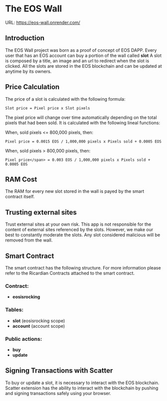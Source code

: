 # The EOS Wall

URL: https://eos-wall.onrender.com/

## Introduction

The EOS Wall project was born as a proof of concept of EOS DAPP.
Every user that has an EOS account can buy a portion of the wall called
**slot** A slot is composed by a title, an image and an url to redirect when the slot is clicked.
All the slots are stored in the EOS blockchain and can be updated at anytime by its owners.


## Price Calculation

The price of a slot is calculated with the following formula:

```Slot price = Pixel price x Slot pixels```

The pixel price will change over time automatically depending on the total pixels that had been sold. It is calculated with the following lineal
functions:

When, sold pixels <= 800,000 pixels, then:

```Pixel price = 0.0015 EOS / 1,000,000 pixels x Pixels sold + 0.0005 EOS```

When, sold pixels > 800,000 pixels, then:

```Pixel price</span> = 0.003 EOS / 1,000,000 pixels x Pixels sold + 0.0005 EOS```


## RAM Cost

The RAM for every new slot stored in the wall is payed by the smart contract itself.


## Trusting external sites

Trust external sites at your own risk. This app is not responsible for the content of external sites referenced by the slots.
However, we make our best to constantly moderate the slots. Any slot considered malicious will be removed from the wall.


## Smart Contract

The smart contract has the following structure. For more information please refer to the Ricardian Contracts
attached to the smart contract.

### Contract: 

* __eosisrocking__

### Tables:  
* __slot__ (eosisrocking scope)
* __account__ (account scope)

### Public actions:
* __buy__
* __update__


## Signing Transactions with Scatter

To buy or update a slot, it is necessary to interact with the EOS blockchain. Scatter extension has the ability to interact with the blockchain by pushing and signing transactions safely using your browser.
